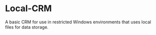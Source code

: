 # Local-CRM
A basic CRM for use in restricted Windows environments that uses local files for data storage.